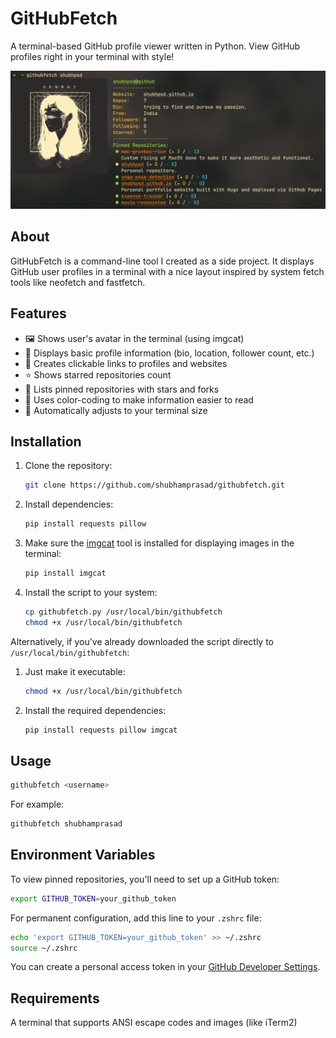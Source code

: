 # GitHubFetch

A terminal-based GitHub profile viewer written in Python. View GitHub profiles right in your terminal with style!

![GitHubFetch Demo Screenshot](demo-screenshot.png)

## About

GitHubFetch is a command-line tool I created as a side project. It displays GitHub user profiles in a terminal with a nice layout inspired by system fetch tools like neofetch and fastfetch.

## Features

- 🖼️ Shows user's avatar in the terminal (using imgcat)
- 👤 Displays basic profile information (bio, location, follower count, etc.)
- 🔗 Creates clickable links to profiles and websites
- ⭐ Shows starred repositories count
- 📌 Lists pinned repositories with stars and forks
- 🎨 Uses color-coding to make information easier to read
- 📏 Automatically adjusts to your terminal size

## Installation

1. Clone the repository:

   ```bash
   git clone https://github.com/shubhamprasad/githubfetch.git
   ```

2. Install dependencies:

   ```bash
   pip install requests pillow
   ```

3. Make sure the [imgcat](https://github.com/danielgatis/imgcat) tool is installed for displaying images in the terminal:

   ```bash
   pip install imgcat
   ```

4. Install the script to your system:

   ```bash
   cp githubfetch.py /usr/local/bin/githubfetch
   chmod +x /usr/local/bin/githubfetch
   ```

Alternatively, if you've already downloaded the script directly to `/usr/local/bin/githubfetch`:

1. Just make it executable:

   ```bash
   chmod +x /usr/local/bin/githubfetch
   ```

2. Install the required dependencies:

   ```bash
   pip install requests pillow imgcat
   ```

## Usage

```bash
githubfetch <username>
```

For example:

```bash
githubfetch shubhamprasad
```

## Environment Variables

To view pinned repositories, you'll need to set up a GitHub token:

```bash
export GITHUB_TOKEN=your_github_token
```

For permanent configuration, add this line to your `.zshrc` file:

```bash
echo 'export GITHUB_TOKEN=your_github_token' >> ~/.zshrc
source ~/.zshrc
```

You can create a personal access token in your [GitHub Developer Settings](https://github.com/settings/tokens).

## Requirements

A terminal that supports ANSI escape codes and images (like iTerm2)
